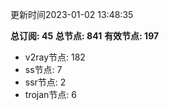 更新时间2023-01-02 13:48:35

**总订阅: 45**
**总节点: 841**
**有效节点: 197**
- v2ray节点: 182
- ss节点: 7
- ssr节点: 2
- trojan节点: 6
